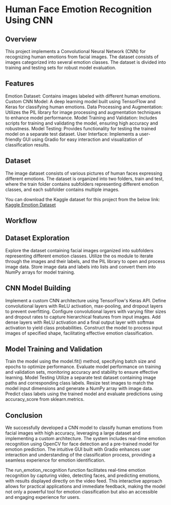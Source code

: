 # Human Face Emotion Recognition Using CNN

## Overview

This project implements a Convolutional Neural Network (CNN) for recognizing human emotions from facial images. The dataset consists of images categorized into several emotion classes. The dataset is divided into training and testing sets for robust model evaluation.

## Features

Emotion Dataset: Contains images labeled with different human emotions.
Custom CNN Model: A deep learning model built using TensorFlow and Keras for classifying human emotions.
Data Processing and Augmentation: Utilizes the PIL library for image processing and augmentation techniques to enhance model performance.
Model Training and Validation: Includes scripts for training and validating the model, ensuring high accuracy and robustness.
Model Testing: Provides functionality for testing the trained model on a separate test dataset.
User Interface: Implements a user-friendly GUI using Gradio for easy interaction and visualization of classification results.

## Dataset
The image dataset consists of various pictures of human faces expressing different emotions. The dataset is organized into two folders, train and test, where the train folder contains subfolders representing different emotion classes, and each subfolder contains multiple images.

You can download the Kaggle dataset for this project from the below link:
[Kaggle Emotion Dataset](https://www.kaggle.com/datasets/msambare/fer2013/data)

## Workflow

## Dataset Exploration

Explore the dataset containing facial images organized into subfolders representing different emotion classes.
Utilize the os module to iterate through the images and their labels, and the PIL library to open and process image data.
Store image data and labels into lists and convert them into NumPy arrays for model training.

## CNN Model Building

Implement a custom CNN architecture using TensorFlow's Keras API.
Define convolutional layers with ReLU activation, max-pooling, and dropout layers to prevent overfitting.
Configure convolutional layers with varying filter sizes and dropout rates to capture hierarchical features from input images.
Add dense layers with ReLU activation and a final output layer with softmax activation to yield class probabilities.
Construct the model to process input images of specified shape, facilitating effective emotion classification.

## Model Training and Validation
Train the model using the model.fit() method, specifying batch size and epochs to optimize performance.
Evaluate model performance on training and validation sets, monitoring accuracy and stability to ensure effective learning.
Model Testing
Utilize a separate test dataset containing image paths and corresponding class labels.
Resize test images to match the model input dimensions and generate a NumPy array with image data.
Predict class labels using the trained model and evaluate predictions using accuracy_score from sklearn.metrics.

## Conclusion
We successfully developed a CNN model to classify human emotions from facial images with high accuracy, leveraging a large dataset and implementing a custom architecture. The system includes real-time emotion recognition using OpenCV for face detection and a pre-trained model for emotion prediction. The intuitive GUI built with Gradio enhances user interaction and understanding of the classification process, providing a seamless experience for emotion identification.

The run_emotion_recognition function facilitates real-time emotion recognition by capturing video, detecting faces, and predicting emotions, with results displayed directly on the video feed. This interactive approach allows for practical applications and immediate feedback, making the model not only a powerful tool for emotion classification but also an accessible and engaging experience for users.
